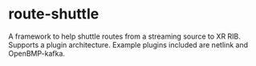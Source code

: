 # route-shuttle
A framework to help shuttle routes from a streaming source to XR RIB. Supports a plugin architecture. Example plugins included are netlink  and OpenBMP-kafka.
